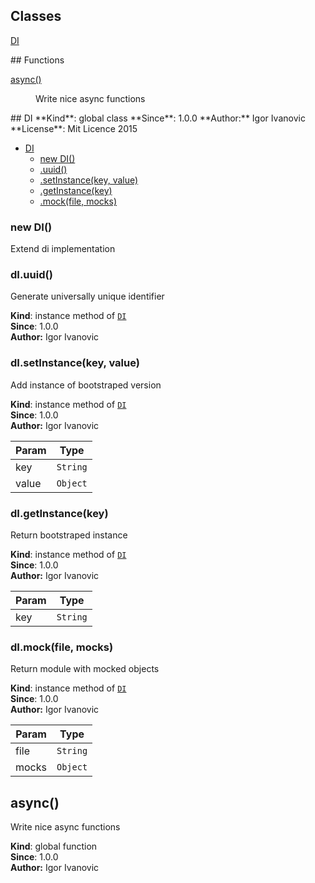 ## Classes
<dl>
<dt><a href="#DI">DI</a></dt>
<dd></dd>
</dl>
## Functions
<dl>
<dt><a href="#async">async()</a></dt>
<dd><p>Write nice async functions</p>
</dd>
</dl>
<a name="DI"></a>
## DI
**Kind**: global class  
**Since**: 1.0.0  
**Author:** Igor Ivanovic  
**License**: Mit Licence 2015  

* [DI](#DI)
  * [new DI()](#new_DI_new)
  * [.uuid()](#DI+uuid)
  * [.setInstance(key, value)](#DI+setInstance)
  * [.getInstance(key)](#DI+getInstance)
  * [.mock(file, mocks)](#DI+mock)

<a name="new_DI_new"></a>
### new DI()
Extend di implementation

<a name="DI+uuid"></a>
### dI.uuid()
Generate universally unique identifier

**Kind**: instance method of <code>[DI](#DI)</code>  
**Since**: 1.0.0  
**Author:** Igor Ivanovic  
<a name="DI+setInstance"></a>
### dI.setInstance(key, value)
Add instance of bootstraped version

**Kind**: instance method of <code>[DI](#DI)</code>  
**Since**: 1.0.0  
**Author:** Igor Ivanovic  

| Param | Type |
| --- | --- |
| key | <code>String</code> | 
| value | <code>Object</code> | 

<a name="DI+getInstance"></a>
### dI.getInstance(key)
Return bootstraped instance

**Kind**: instance method of <code>[DI](#DI)</code>  
**Since**: 1.0.0  
**Author:** Igor Ivanovic  

| Param | Type |
| --- | --- |
| key | <code>String</code> | 

<a name="DI+mock"></a>
### dI.mock(file, mocks)
Return module with mocked objects

**Kind**: instance method of <code>[DI](#DI)</code>  
**Since**: 1.0.0  
**Author:** Igor Ivanovic  

| Param | Type |
| --- | --- |
| file | <code>String</code> | 
| mocks | <code>Object</code> | 

<a name="async"></a>
## async()
Write nice async functions

**Kind**: global function  
**Since**: 1.0.0  
**Author:** Igor Ivanovic  
